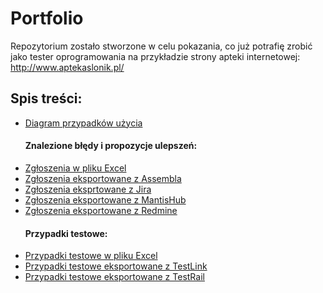 ﻿# Portfolio
Repozytorium zostało stworzone w celu pokazania, co już potrafię zrobić jako tester oprogramowania na przykładzie strony apteki internetowej: http://www.aptekaslonik.pl/

## Spis treści:
* [Diagram przypadków użycia](https://github.com/plopusiewicz/portfolio/blob/master/AptekaSlonik%20use%20case%20diagram.jpg)
  #### Znalezione błędy i propozycje ulepszeń:
* [Zgłoszenia w pliku Excel](https://github.com/plopusiewicz/portfolio/blob/master/AptekaSlonik%20use%20case%20diagram.jpg)
* [Zgłoszenia eksportowane z Assembla](https://github.com/plopusiewicz/portfolio/tree/master/Assembla%20-%20zgloszenia)
* [Zgłoszenia eksprtowane z Jira](https://github.com/plopusiewicz/portfolio/tree/master/Jira%20-%20zgloszenia)
* [Zgłoszenia eksportowane z MantisHub](https://github.com/plopusiewicz/portfolio/tree/master/MantisHub%20-%20zgloszenia)
* [Zgłoszenia eksportowane z Redmine](https://github.com/plopusiewicz/portfolio/tree/master/Redmine%20-%20zgloszenia)
  #### Przypadki testowe:
* [Przypadki testowe w pliku Excel](https://github.com/plopusiewicz/portfolio/blob/master/Apteka%20S%C5%82onik%20-%20przypadki%20testowe.xlsx)
* [Przypadki testowe eksportowane z TestLink](https://github.com/plopusiewicz/portfolio/tree/master/TestLink%20-%20przypadki%20testowe)
* [Przypadki testowe eksportowane z TestRail](https://github.com/plopusiewicz/portfolio/tree/master/TestRail%20-%20Przypadki%20testowe)


